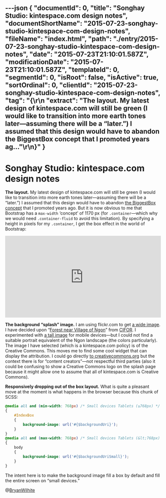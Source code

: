 ---json
{
  "documentId": 0,
  "title": "Songhay Studio: kintespace.com design notes",
  "documentShortName": "2015-07-23-songhay-studio-kintespace-com-design-notes",
  "fileName": "index.html",
  "path": "./entry/2015-07-23-songhay-studio-kintespace-com-design-notes",
  "date": "2015-07-23T21:10:01.587Z",
  "modificationDate": "2015-07-23T21:10:01.587Z",
  "templateId": 0,
  "segmentId": 0,
  "isRoot": false,
  "isActive": true,
  "sortOrdinal": 0,
  "clientId": "2015-07-23-songhay-studio-kintespace-com-design-notes",
  "tag": "{\r\n  \"extract\": \"The layout. My latest design of kintespace.com will still be green (I would like to transition into more earth tones later—assuming there will be a “later.”) I assumed that this design would have to abandon the BiggestBox concept that I promoted years ag...\"\r\n}"
}
---

# Songhay Studio: kintespace.com design notes

**The layout.** My latest design of kintespace.com will still be green (I would like to transition into more earth tones later—assuming there will be a “later.”) I assumed that this design would have to abandon [the BiggestBox concept](http://kintespace.com/rasxlog/?p=2474) that I promoted years ago. But it is now obvious to me that Bootstrap has a `max-width` ‘concept’ of 1170 px (for `.container`—which why we would need `.container-fluid` to avoid this limitation). By specifying a height in pixels for my `.container`, I get the box effect in the world of Bootstrap:

<!-- cSpell:disable -->
<iframe height="265" style="width: 100%;" scrolling="no" title="kintespace.com index layout" src="https://codepen.io/rasx/embed/dPoPbV?height=265&theme-id=0&default-tab=js,result" frameborder="no" allowtransparency="true" allowfullscreen="true">
See the Pen <a href='https://codepen.io/rasx/pen/dPoPbV'>kintespace.com index layout</a> by Bryan Wilhite
  (<a href='https://codepen.io/rasx'>@rasx</a>) on <a href='https://codepen.io'>CodePen</a>.
</iframe>
<!-- cSpell:enable -->

**The background “splash” image.** I am using flickr.com to get [a wide image](https://www.flickr.com/search/?advanced=1&orientation=landscape,panorama&license=2,3,4,5,6,9&dimension_search_mode=min&height=1024&width=1024&media=photos&text=plants%20africa). I have decided upon “[Forest near Village of Ngon](https://www.flickr.com/photos/cifor/8002340637/in/photolist-dc965i-e3Vpno-qXHqki-h7FhTx-qNtSyH-bURFJF-bxwbwX-oc1SoG-4ExBny-qxEKTJ-a9nPsX-6vhAEg-4VcFAD-bxwrsa-5Gb2vR-qA9zCm-9FEMnS-8cxZDR-35p4Sd-kkDFzW-dJ5gaD-cPS16J-baG1qe-97cMCZ-nHuJ3P-cVw1Am-r51Q4T-dbwXNY-pF9mGv-8GNgG1-nHQoYg-qMwx7L-7UHybd-hfRH9i-9jbtyV-ixhzcR-nXQoRd-qjKoQH-tAKh8u-uvrGf7-5VJe4U-rby4ki-r6VxJm-iikcGV-s3r2u-cPRWe9-pDc3ZD-4GUgGb-9EdNns-r5xvdp)” from [CIFOR](http://www.cifor.org/). I experimented with [a tall image](https://www.flickr.com/search/?advanced=1&orientation=portrait&license=2,3,4,5,6,9&dimension_search_mode=min&height=640&width=640&media=photos&text=plants%20africa) for mobile devices—but I could not find a suitable portrait equivalent of the Ngon landscape (the colors particularly). The image I have selected (which is a kintespace.com policy) is of the Creative Commons. This moves me to find some cool widget that can display the attribution. I could go directly [to creativecommons.org](https://creativecommons.org/choose/) but the context there is for “content creators”—not respectful third parties (also it could be confusing to show a Creative Commons logo on the splash page because it might allow one to assume that all of kintespace.com is Creative Commons).

**Responsively dropping out of the box layout.** What is quite a pleasant move at the moment is what happens in the browser because this chunk of SCSS:

```css
@media all and (min-width: 768px) /* Small devices Tablets (≥768px) */
{
    #IndexBox
    {
        background-image: url('#{$backgroundUri}');
    }
}
@media all and (max-width: 768px) /* Small devices Tablets (&lt;768px) */
{
    body
    {
        background-image: url('#{$backgroundUriSmall}');
    }
}
```

The intent here is to make the background image fill a box by default and fill the entire screen on “small devices.”

@[BryanWilhite](https://twitter.com/BryanWilhite)
